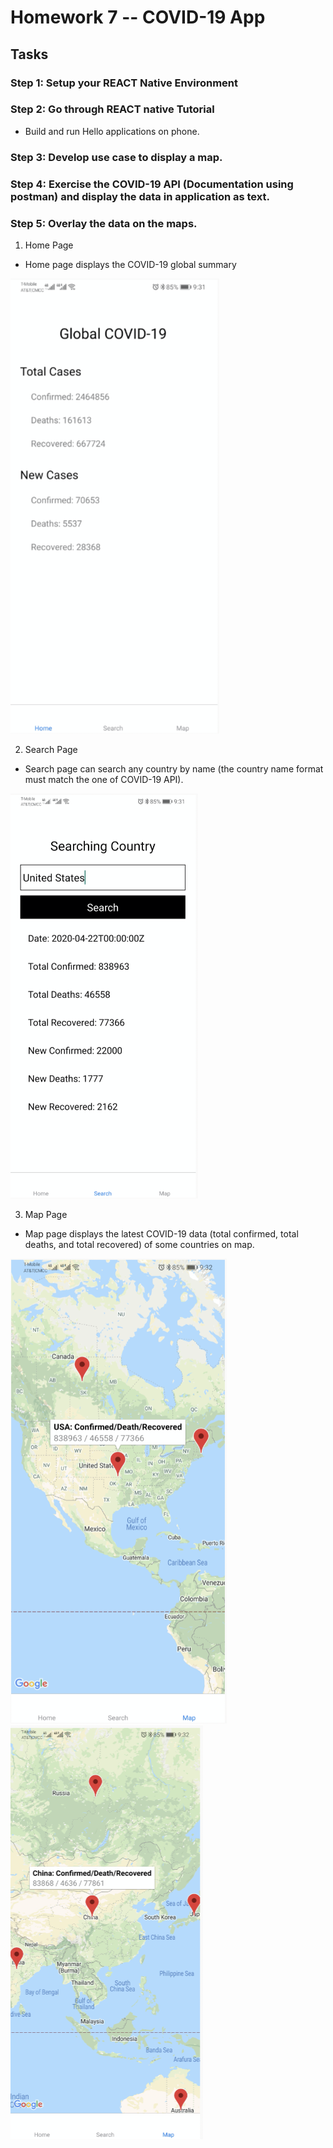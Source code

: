 # Homework 7 -- COVID-19 App
## Tasks

<a name="step-1"/>

### Step 1:  Setup your REACT Native Environment

<a name="step-2"/>

### Step 2:  Go through REACT native Tutorial
* Build and run Hello applications on phone.

<a name="step-3"/>

### Step 3:  Develop use case to display a map.

<a name="step-4"/>

### Step 4:  Exercise the COVID-19 API (Documentation using postman) and display the data in application as text.

<a name="step-5"/>

### Step 5:  Overlay the data on the maps.
1. Home Page
* Home page displays the COVID-19 global summary
<img src="./Step 5/Global.png">  

2. Search Page
* Search page can search any country by name (the country name format must match the one of COVID-19 API).
<img src="./Step 5/Search.png">  

3. Map Page
* Map page displays the latest COVID-19 data (total confirmed, total deaths, and total recovered) of some countries on map.
<img src="./Step 5/Map1.png">
<img src="./Step 5/Map2.png">
